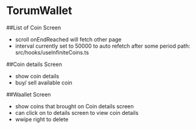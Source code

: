 # TorumWallet

##List of Coin Screen
- scroll onEndReached will fetch other page 
- interval currently set to 50000 to auto refetch after some period path: src/hooks/useInfiniteCoins.ts

##Coin details Screen
- show coin details
- buy/ sell available coin

##Waallet Screen
- show coins that brought on Coin details screen
- can click on to details screen to view coin details
- wwipe right to delete
